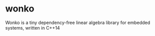 # wonko
Wonko is a tiny dependency-free linear algebra library for embedded systems, written in C++14
